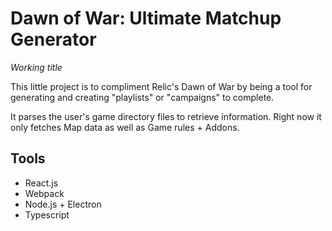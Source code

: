 # Dawn of War: Ultimate Matchup Generator
*Working title*

This little project is to compliment Relic's Dawn of War by being a tool for generating and creating "playlists" or "campaigns"
to complete.

It parses the user's game directory files to retrieve information. Right now it only fetches Map data as well as Game rules + Addons.

## Tools
* React.js
* Webpack
* Node.js + Electron
* Typescript

